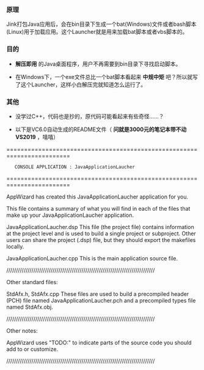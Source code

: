 ### 原理

Jink打包Java应用后，会在bin目录下生成一个bat(Windows)文件或者bash脚本(Linux)用于加载应用。这个Launcher就是用来加载bat脚本或者vbs脚本的。

### 目的

 -  **解压即用** 的Java桌面程序，用户不再需要到bin目录下寻找启动脚本。

 - 在Windows下，一个exe文件总比一个bat脚本看起来 **中规中矩** 吧？所以就写了这个Launcher，这样小白解压完就知道怎么运行了。

### 其他

 - 没学过C++，代码也是抄的，原代码可能看起来有些奇怪……？

 - 以下是VC6.0自动生成的README文件（ **问就是3000元的笔记本带不动VS2019** ，嘻嘻）


========================================================================

       CONSOLE APPLICATION : JavaApplicationLaucher

========================================================================
    

AppWizard has created this JavaApplicationLaucher application for you.  

This file contains a summary of what you will find in each of the files that
make up your JavaApplicationLaucher application.

JavaApplicationLaucher.dsp
    This file (the project file) contains information at the project level and
    is used to build a single project or subproject. Other users can share the
    project (.dsp) file, but they should export the makefiles locally.

JavaApplicationLaucher.cpp
    This is the main application source file.


/////////////////////////////////////////////////////////////////////////////

Other standard files:

StdAfx.h, StdAfx.cpp
    These files are used to build a precompiled header (PCH) file
    named JavaApplicationLaucher.pch and a precompiled types file named StdAfx.obj.


/////////////////////////////////////////////////////////////////////////////

Other notes:

AppWizard uses "TODO:" to indicate parts of the source code you
should add to or customize.

/////////////////////////////////////////////////////////////////////////////
